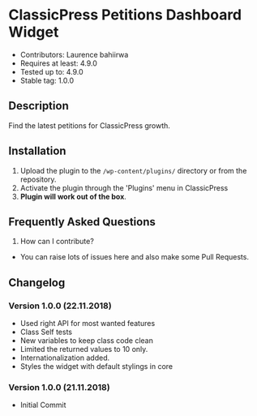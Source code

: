 # ClassicPress Petitions Dashboard Widget
* Contributors: Laurence bahiirwa
* Requires at least: 4.9.0
* Tested up to: 4.9.0
* Stable tag: 1.0.0


## Description

Find the latest petitions for ClassicPress growth.

## Installation
1. Upload the plugin to the `/wp-content/plugins/` directory or from the repository.
1. Activate the plugin through the 'Plugins' menu in ClassicPress
1. **Plugin will work out of the box**.

## Frequently Asked Questions
1. How can I contribute?
* You can raise lots of issues here and also make some Pull Requests.

## Changelog

### Version 1.0.0 (22.11.2018)
* Used right API for most wanted features
* Class Self tests
* New variables to keep class code clean
* Limited the returned values to 10 only.
* Internationalization added.
* Styles the widget with default stylings in core

### Version 1.0.0 (21.11.2018)
* Initial Commit
